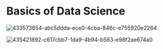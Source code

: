 # Basics of Data Science

![433573654-abc5ddda-ece0-4cba-846c-e755920e2264](https://github.com/user-attachments/assets/af62f067-04ac-4a16-861e-7a00bb690283)

![435421892-c617cbb7-1da9-4b94-b583-e98f2ae674a0](https://github.com/user-attachments/assets/343158e1-e081-418a-bd4b-975a4287c568)
